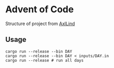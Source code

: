 # Advent of Code


Structure of project from [AxlLind](https://github.com/AxlLind/AdventOfCode2023)

## Usage

```Shell
cargo run --release --bin DAY
cargo run --release --bin DAY < inputs/DAY.in
cargo run --release # run all days
```